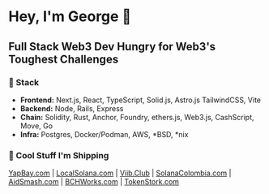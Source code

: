 # Hey, I'm George 👋
## Full Stack Web3 Dev Hungry for Web3's Toughest Challenges

### 🔧 Stack
- **Frontend:** Next.js, React, TypeScript, Solid.js, Astro.js TailwindCSS, Vite
- **Backend:** Node, Rails, Express
- **Chain:** Solidity, Rust, Anchor, Foundry, ethers.js, Web3.js, CashScript, Move, Go
- **Infra:** Postgres, Docker/Podman, AWS, *BSD, *nix

### 💪 Cool Stuff I'm Shipping
[YapBay.com](https://github.com/Panmoni/yapbay) | [LocalSolana.com](https://github.com/openpeer/localsolana) | [Viib.Club](https://github.com/Panmoni/viibclub) | [SolanaColombia.com](https://github.com/Panmoni/solanacolombia-www) | [AidSmash.com](https://github.com/Panmoni/aidsmash) | [BCHWorks.com](https://github.com/Panmoni/bitcoincashsite-www) | [TokenStork.com](https://github.com/Panmoni/tokenstork)
